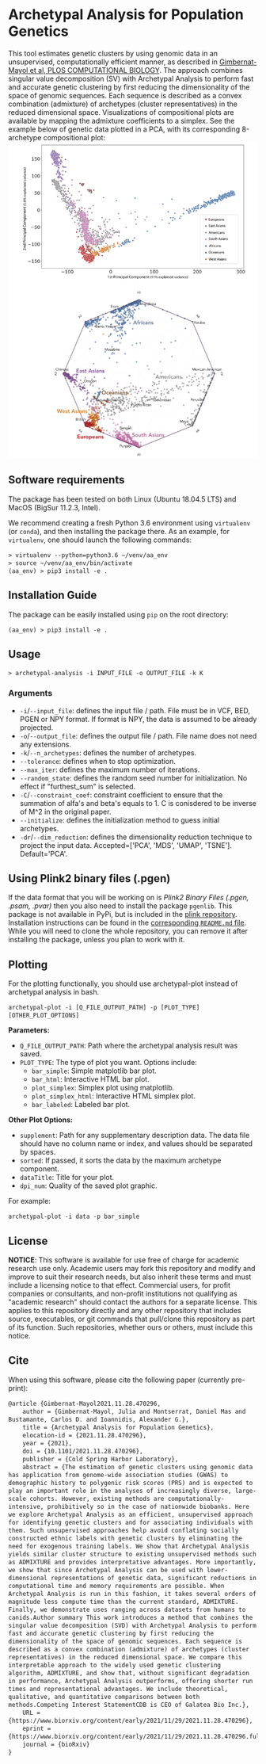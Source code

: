 # Archetypal Analysis for Population Genetics
This tool estimates genetic clusters by using genomic data in an unsupervised, computationally efficient manner, as described in [Gimbernat-Mayol et al, PLOS COMPUTATIONAL BIOLOGY](https://journals.plos.org/ploscompbiol/article?id=10.1371/journal.pcbi.1010301). The approach combines singular value decomposition (SV) with Archetypal Analysis to perform fast and accurate genetic clustering by first reducing the dimensionality of the space of genomic sequences. Each sequence is described as a convex combination (admixture) of archetypes (cluster representatives) in the reduced dimensional space. Visualizations of compositional plots are available by mapping the admixture coefficients to a simplex. See the example below of genetic data plotted in a PCA, with its corresponding 8-archetype compositional plot:
![PCA and Compositional plot](https://github.com/AI-sandbox/archetypal-analysis/blob/master/pca-polygon.jpg)

## Software requirements

The package has been tested on both Linux (Ubuntu 18.04.5 LTS) and MacOS (BigSur 11.2.3, Intel).

We recommend creating a fresh Python 3.6 environment using `virtualenv` (or `conda`), and then installing the package there. As an example, for `virtualenv`, one should launch the following commands:

```console
> virtualenv --python=python3.6 ~/venv/aa_env
> source ~/venv/aa_env/bin/activate
(aa_env) > pip3 install -e .
```

## Installation Guide

The package can be easily installed using `pip` on the root directory:

```console
(aa_env) > pip3 install -e .
```

## Usage 

```console
> archetypal-analysis -i INPUT_FILE -o OUTPUT_FILE -k K
```

### Arguments

- `-i`/`--input_file`: defines the input file / path. File must be in VCF, BED, PGEN or NPY format. If format is NPY, the data is assumed to be already projected.
- `-o`/`--output_file`: defines the output file / path. File name does not need any extensions.
- `-k`/`--n_archetypes`: defines the number of archetypes.
- `--tolerance`: defines when to stop optimization.
- `--max_iter`: defines the maximum number of iterations.
- `--random_state`: defines the random seed number for initialization. No effect if "furthest_sum" is selected.                   
- `-C`/`--constraint_coef`: constraint coefficient to ensure that the summation of alfa's and beta's equals to 1. C is conisdered to be inverse of M^2 in the original paper.
- `--initialize`: defines the initialization method to guess initial archetypes.
- `-dr`/`--dim_reduction`: defines the dimensionality reduction technique to project the input data. Accepted=['PCA', 'MDS', 'UMAP', 'TSNE']. Default='PCA'.

## Using Plink2 binary files (.pgen)

If the data format that you will be working on is _Plink2 Binary Files (.pgen, .psam, .pvar)_ then you also need to install the package `pgenlib`. This package is not available in PyPi, but is included in the [plink repository](https://github.com/chrchang/plink-ng/tree/master/2.0/Python). Installation instructions can be found in the [corresponding `README.md` file](https://github.com/chrchang/plink-ng/blob/master/2.0/Python/ReadMe.md). While you will need to clone the whole repository, you can remove it after installing the package, unless you plan to work with it.

## Plotting
For the plotting functionally, you should use archetypal-plot instead of archetypal analysis in bash. 

```console
archetypal-plot -i [Q_FILE_OUTPUT_PATH] -p [PLOT_TYPE] [OTHER_PLOT_OPTIONS]
```
**Parameters:**
- `Q_FILE_OUTPUT_PATH`: Path where the archetypal analysis result was saved.
- `PLOT_TYPE`: The type of plot you want. Options include:
  - `bar_simple`: Simple matplotlib bar plot.
  - `bar_html`: Interactive HTML bar plot.
  - `plot_simplex`: Simplex plot using matplotlib.
  - `plot_simplex_html`: Interactive HTML simplex plot.
  - `bar_labeled`: Labeled bar plot.

**Other Plot Options:**

- `supplement`: Path for any supplementary description data. The data file should have no column name or index, and values should be separated by spaces.
- `sorted`: If passed, it sorts the data by the maximum archetype component.
- `dataTitle`: Title for your plot.
- `dpi_num`: Quality of the saved plot graphic. 

For example:

```console
archetypal-plot -i data -p bar_simple
```

## License

**NOTICE**: This software is available for use free of charge for academic research use only. Academic users may fork this repository and modify and improve to suit their research needs, but also inherit these terms and must include a licensing notice to that effect. Commercial users, for profit companies or consultants, and non-profit institutions not qualifying as "academic research" should contact the authors for a separate license. This applies to this repository directly and any other repository that includes source, executables, or git commands that pull/clone this repository as part of its function. Such repositories, whether ours or others, must include this notice.

## Cite

When using this software, please cite the following paper (currently pre-print):

```{tex}
@article {Gimbernat-Mayol2021.11.28.470296,
	author = {Gimbernat-Mayol, Julia and Montserrat, Daniel Mas and Bustamante, Carlos D. and Ioannidis, Alexander G.},
	title = {Archetypal Analysis for Population Genetics},
	elocation-id = {2021.11.28.470296},
	year = {2021},
	doi = {10.1101/2021.11.28.470296},
	publisher = {Cold Spring Harbor Laboratory},
	abstract = {The estimation of genetic clusters using genomic data has application from genome-wide association studies (GWAS) to demographic history to polygenic risk scores (PRS) and is expected to play an important role in the analyses of increasingly diverse, large-scale cohorts. However, existing methods are computationally-intensive, prohibitively so in the case of nationwide biobanks. Here we explore Archetypal Analysis as an efficient, unsupervised approach for identifying genetic clusters and for associating individuals with them. Such unsupervised approaches help avoid conflating socially constructed ethnic labels with genetic clusters by eliminating the need for exogenous training labels. We show that Archetypal Analysis yields similar cluster structure to existing unsupervised methods such as ADMIXTURE and provides interpretative advantages. More importantly, we show that since Archetypal Analysis can be used with lower-dimensional representations of genetic data, significant reductions in computational time and memory requirements are possible. When Archetypal Analysis is run in this fashion, it takes several orders of magnitude less compute time than the current standard, ADMIXTURE. Finally, we demonstrate uses ranging across datasets from humans to canids.Author summary This work introduces a method that combines the singular value decomposition (SVD) with Archetypal Analysis to perform fast and accurate genetic clustering by first reducing the dimensionality of the space of genomic sequences. Each sequence is described as a convex combination (admixture) of archetypes (cluster representatives) in the reduced dimensional space. We compare this interpretable approach to the widely used genetic clustering algorithm, ADMIXTURE, and show that, without significant degradation in performance, Archetypal Analysis outperforms, offering shorter run times and representational advantages. We include theoretical, qualitative, and quantitative comparisons between both methods.Competing Interest StatementCDB is CEO of Galatea Bio Inc.},
	URL = {https://www.biorxiv.org/content/early/2021/11/29/2021.11.28.470296},
	eprint = {https://www.biorxiv.org/content/early/2021/11/29/2021.11.28.470296.full.pdf},
	journal = {bioRxiv}
}
```

